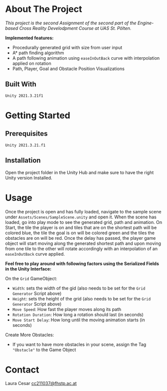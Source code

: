 # About The Project
*This project is the second Assignment of the second part of the Engine-based Cross Reality Develodpment Course at UAS St. Pölten.*

**Implemented features:**
- Procedurally generated grid with size from user input
- A* path finding algorithm
- A path following animation using `easeInOutBack` curve with interpolation applied on rotation
- Path, Player, Goal and Obstacle Position Visualizations


## Built With
`Unity 2021.3.21f1`

# Getting Started
## Prerequisites
`Unity 2021.3.21.f1`

## Installation
Open the project folder in the Unity Hub and make sure to have the right Unity version Installed.

# Usage
Once the project is open and has fully loaded, navigate to the sample scene under `Assets/Scenes/SampleScene.unity` and open it.
When the scene has loaded, go into play mode to see the generated grid, path and animation.
On Start, the tile the player is on and tiles that are on the shortest path will be colored blue, the tile the goal is on will be colored green and the tiles the obstacles are on will be red.
Once the delay has passed, the player game object will start moving along the generated shortest path and upon moving from one tile to the other will rotate accordingly with an interpolation of an `easeInOutBack` curve applied.

**Feel free to play around with following factors using the Serialized Fields in the Unity Interface:**

On the `Grid` GameObject:
- `Width`: sets the width of the gid (also needs to be set for the `Grid Generator` Script above)
- `Height`: sets the height of the grid (also needs to be set for the `Grid Generator` Script above)
- `Move Speed`: How fast the player moves along its path
- `Rotation Duration`: How long a rotation should last (in seconds)
- `Move Start Delay`: How long until the moving animation starts (in seconds)

Create More Obstacles:
- If you want to have more obstacles in your scene, assign the Tag `"Obstacle"` to the Game Object

# Contact
Laura Cesar
cc211037@fhstp.ac.at